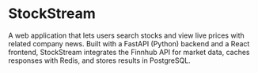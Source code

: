 # StockStream
A web application that lets users search stocks and view live prices with related company news. Built with a FastAPI (Python) backend and a React frontend, StockStream integrates the Finnhub API for market data, caches responses with Redis, and stores results in PostgreSQL.
